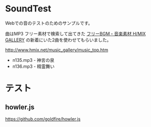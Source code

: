 # SoundTest

Webでの音のテストのためのサンプルです。

曲はMP3 フリー素材で検索して出てきた [フリーBGM・音楽素材 H/MIX GALLERY](http://www.hmix.net/) の新着にいた2曲を使わせてもらいました。

http://www.hmix.net/music_gallery/music_top.htm

* n135.mp3 - 神言の泉
* n136.mp3 - 精霊舞い

# テスト

## howler.js

https://github.com/goldfire/howler.js
